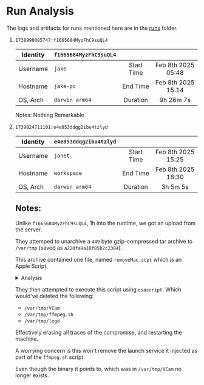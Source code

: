 # Run Analysis

The logs and artifacts for runs mentioned here are in the [runs](runs) folder.

1. `1738990085747:f1665684MyzFhC9suQL4`

    | Identity | `f1665684MyzFhC9suQL4` |            |                    |
    | -------- | ---------------------- | :--------: | :----------------: |
    | Username |        `jake`          | Start Time | Feb 8th 2025 05:48 |
    | Hostname |       `jake-pc`        |  End Time  | Feb 8th 2025 15:14 |
    | OS, Arch |    `darwin arm64`      |  Duration  |     9h 26m 7s      |

    Notes: Nothing Remarkable

2. `1739024711101:e4e853ddqg2ibu4tzlyd`

    | Identity | `e4e853ddqg2ibu4tzlyd` |            |                    |
    | -------- | ---------------------- | :--------: | :----------------: |
    | Username |        `janet`         | Start Time | Feb 8th 2025 15:25 |
    | Hostname |      `workspace`       |  End Time  | Feb 8th 2025 18:30 |
    | OS, Arch |    `darwin arm64`      |  Duration  |      3h 5m 5s      |

    ## Notes:
    
    Unlike `f1665684MyzFhC9suQL4`, 1h into the runtime, we got an upload from the server.

    They attemped to unarchive a `449` byte gzip-compressed tar archive to `/var/tmp` (saved as `a220fa9a18f85b2c2384`).

    This archive contained one file, named `removeMac.scpt` which is an Apple Script.

    <details>
    <summary>Analysis</summary>

    ```console
    $ file a220fa9a18f85b2c2384
    a220fa9a18f85b2c2384: gzip compressed data, original size modulo 2^32 3072

    $ tar tzvf a220fa9a18f85b2c2384
    -rw-r--r-- root/root      1125 2024-12-12 03:01 removeMac.scpt

    $ tar xzvf a220fa9a18f85b2c2384 --one-top-level a220fa9a18f85b2c2384.unarchived
    removeMac.scpt

    $ sha256sum a220fa9a18f85b2c2384.unarchived/removeMac.scpt
    f77dd827814d2fd810c55c49a7da17a43f0a1e4206c7c673f63eae33f1118e21  a220fa9a18f85b2c2384.unarchived/removeMac.scpt

    $ stat removeMac.scpt
      File: a220fa9a18f85b2c2384.unarchived/removeMac.scpt
      Size: 1125      	Blocks: 8          IO Block: 4096   regular file
    Device: 1,13	Inode: ---------------   Links: 1
    Access: (0644/-rw-r--r--)  Uid: (  501/ <user>)   Gid: (   20/   staff)
    Access: 2025-02-08 17:53:37.000000000 +0100
    Modify: 2024-12-12 03:01:37.000000000 +0100
    Change: 2025-02-08 17:53:37.813992788 +0100
    Birth: 2024-12-12 03:01:37.000000000 +0100
    ```

    </details>

    They then attempted to execute this script using `osascript`. Which would've deleted the following:

    - `/var/tmp/VCam`
    - `/var/tmp/ffmpeg.sh`
    - `/var/tmp/logd`

    Effectively erasing all traces of the compromise, and restarting the machine.

    A worrying concern is this won't remove the launch service it injected as part of the `ffmpeg.sh` script.

    Even though the binary it points to, which was in `/var/tmp/VCam` no longer exists.
